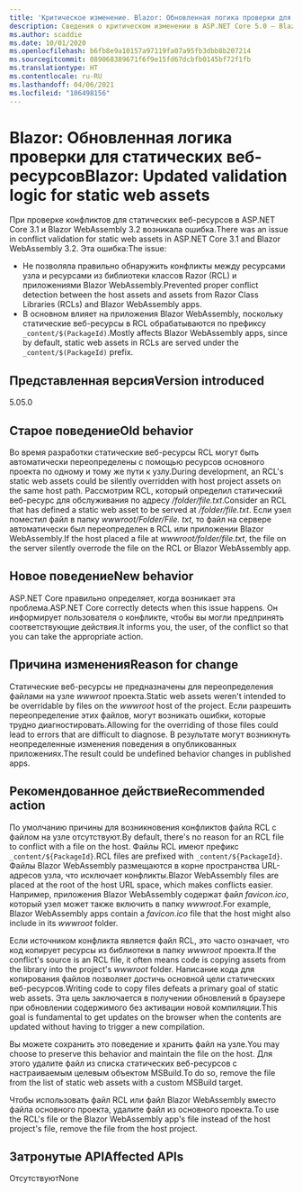 ```yaml
---
title: 'Критическое изменение. Blazor: Обновленная логика проверки для статических веб-ресурсов'
description: Сведения о критическом изменении в ASP.NET Core 5.0 — Blazor. Обновленная логика проверки для статических веб-ресурсов
ms.author: scaddie
ms.date: 10/01/2020
ms.openlocfilehash: b6fb8e9a10157a97119fa07a95fb3dbb8b207214
ms.sourcegitcommit: 089068389671f6f9e15fd67dcbfb0145bf72f1fb
ms.translationtype: HT
ms.contentlocale: ru-RU
ms.lasthandoff: 04/06/2021
ms.locfileid: "106498156"
---
```

# <a name="blazor-updated-validation-logic-for-static-web-assets"></a><span data-ttu-id="c8f23-103">Blazor: Обновленная логика проверки для статических веб-ресурсов</span><span class="sxs-lookup"><span data-stu-id="c8f23-103">Blazor: Updated validation logic for static web assets</span></span>

<span data-ttu-id="c8f23-104">При проверке конфликтов для статических веб-ресурсов в ASP.NET Core 3.1 и Blazor WebAssembly 3.2 возникала ошибка.</span><span class="sxs-lookup"><span data-stu-id="c8f23-104">There was an issue in conflict validation for static web assets in ASP.NET Core 3.1 and Blazor WebAssembly 3.2.</span></span> <span data-ttu-id="c8f23-105">Эта ошибка:</span><span class="sxs-lookup"><span data-stu-id="c8f23-105">The issue:</span></span>

* <span data-ttu-id="c8f23-106">Не позволяла правильно обнаружить конфликты между ресурсами узла и ресурсами из библиотеки классов Razor (RCL) и приложениями Blazor WebAssembly.</span><span class="sxs-lookup"><span data-stu-id="c8f23-106">Prevented proper conflict detection between the host assets and assets from Razor Class Libraries (RCLs) and Blazor WebAssembly apps.</span></span>
* <span data-ttu-id="c8f23-107">В основном влияет на приложения Blazor WebAssembly, поскольку статические веб-ресурсы в RCL обрабатываются по префиксу `_content/$(PackageId)`.</span><span class="sxs-lookup"><span data-stu-id="c8f23-107">Mostly affects Blazor WebAssembly apps, since by default, static web assets in RCLs are served under the `_content/$(PackageId)` prefix.</span></span>

## <a name="version-introduced"></a><span data-ttu-id="c8f23-108">Представленная версия</span><span class="sxs-lookup"><span data-stu-id="c8f23-108">Version introduced</span></span>

<span data-ttu-id="c8f23-109">5.0</span><span class="sxs-lookup"><span data-stu-id="c8f23-109">5.0</span></span>

## <a name="old-behavior"></a><span data-ttu-id="c8f23-110">Старое поведение</span><span class="sxs-lookup"><span data-stu-id="c8f23-110">Old behavior</span></span>

<span data-ttu-id="c8f23-111">Во время разработки статические веб-ресурсы RCL могут быть автоматически переопределены с помощью ресурсов основного проекта по одному и тому же пути к узлу.</span><span class="sxs-lookup"><span data-stu-id="c8f23-111">During development, an RCL's static web assets could be silently overridden with host project assets on the same host path.</span></span> <span data-ttu-id="c8f23-112">Рассмотрим RCL, который определил статический веб-ресурс для обслуживания по адресу */folder/file.txt*.</span><span class="sxs-lookup"><span data-stu-id="c8f23-112">Consider an RCL that has defined a static web asset to be served at */folder/file.txt*.</span></span> <span data-ttu-id="c8f23-113">Если узел поместил файл в папку *wwwroot/Folder/File. txt*, то файл на сервере автоматически был переопределен в RCL или приложении Blazor WebAssembly.</span><span class="sxs-lookup"><span data-stu-id="c8f23-113">If the host placed a file at *wwwroot/folder/file.txt*, the file on the server silently overrode the file on the RCL or Blazor WebAssembly app.</span></span>

## <a name="new-behavior"></a><span data-ttu-id="c8f23-114">Новое поведение</span><span class="sxs-lookup"><span data-stu-id="c8f23-114">New behavior</span></span>

<span data-ttu-id="c8f23-115">ASP.NET Core правильно определяет, когда возникает эта проблема.</span><span class="sxs-lookup"><span data-stu-id="c8f23-115">ASP.NET Core correctly detects when this issue happens.</span></span> <span data-ttu-id="c8f23-116">Он информирует пользователя о конфликте, чтобы вы могли предпринять соответствующие действия.</span><span class="sxs-lookup"><span data-stu-id="c8f23-116">It informs you, the user, of the conflict so that you can take the appropriate action.</span></span>

## <a name="reason-for-change"></a><span data-ttu-id="c8f23-117">Причина изменения</span><span class="sxs-lookup"><span data-stu-id="c8f23-117">Reason for change</span></span>

<span data-ttu-id="c8f23-118">Статические веб-ресурсы не предназначены для переопределения файлами на узле *wwwroot* проекта.</span><span class="sxs-lookup"><span data-stu-id="c8f23-118">Static web assets weren't intended to be overridable by files on the *wwwroot* host of the project.</span></span> <span data-ttu-id="c8f23-119">Если разрешить переопределение этих файлов, могут возникать ошибки, которые трудно диагностировать.</span><span class="sxs-lookup"><span data-stu-id="c8f23-119">Allowing for the overriding of those files could lead to errors that are difficult to diagnose.</span></span> <span data-ttu-id="c8f23-120">В результате могут возникнуть неопределенные изменения поведения в опубликованных приложениях.</span><span class="sxs-lookup"><span data-stu-id="c8f23-120">The result could be undefined behavior changes in published apps.</span></span>

## <a name="recommended-action"></a><span data-ttu-id="c8f23-121">Рекомендованное действие</span><span class="sxs-lookup"><span data-stu-id="c8f23-121">Recommended action</span></span>

<span data-ttu-id="c8f23-122">По умолчанию причины для возникновения конфликтов файла RCL с файлом на узле отсутствуют.</span><span class="sxs-lookup"><span data-stu-id="c8f23-122">By default, there's no reason for an RCL file to conflict with a file on the host.</span></span> <span data-ttu-id="c8f23-123">Файлы RCL имеют префикс `_content/${PackageId}`.</span><span class="sxs-lookup"><span data-stu-id="c8f23-123">RCL files are prefixed with `_content/${PackageId}`.</span></span> <span data-ttu-id="c8f23-124">Файлы Blazor WebAssembly размещаются в корне пространства URL-адресов узла, что исключает конфликты.</span><span class="sxs-lookup"><span data-stu-id="c8f23-124">Blazor WebAssembly files are placed at the root of the host URL space, which makes conflicts easier.</span></span> <span data-ttu-id="c8f23-125">Например, приложения Blazor WebAssembly содержат файл *favicon.ico*, который узел может также включить в папку *wwwroot*.</span><span class="sxs-lookup"><span data-stu-id="c8f23-125">For example, Blazor WebAssembly apps contain a *favicon.ico* file that the host might also include in its *wwwroot* folder.</span></span>

<span data-ttu-id="c8f23-126">Если источником конфликта является файл RCL, это часто означает, что код копирует ресурсы из библиотеки в папку *wwwroot* проекта.</span><span class="sxs-lookup"><span data-stu-id="c8f23-126">If the conflict's source is an RCL file, it often means code is copying assets from the library into the project's *wwwroot* folder.</span></span> <span data-ttu-id="c8f23-127">Написание кода для копирования файлов позволяет достичь основной цели статических веб-ресурсов.</span><span class="sxs-lookup"><span data-stu-id="c8f23-127">Writing code to copy files defeats a primary goal of static web assets.</span></span> <span data-ttu-id="c8f23-128">Эта цель заключается в получении обновлений в браузере при обновлении содержимого без активации новой компиляции.</span><span class="sxs-lookup"><span data-stu-id="c8f23-128">This goal is fundamental to get updates on the browser when the contents are updated without having to trigger a new compilation.</span></span>

<span data-ttu-id="c8f23-129">Вы можете сохранить это поведение и хранить файл на узле.</span><span class="sxs-lookup"><span data-stu-id="c8f23-129">You may choose to preserve this behavior and maintain the file on the host.</span></span> <span data-ttu-id="c8f23-130">Для этого удалите файл из списка статических веб-ресурсов с настраиваемым целевым объектом MSBuild.</span><span class="sxs-lookup"><span data-stu-id="c8f23-130">To do so, remove the file from the list of static web assets with a custom MSBuild target.</span></span>

<span data-ttu-id="c8f23-131">Чтобы использовать файл RCL или файл Blazor WebAssembly вместо файла основного проекта, удалите файл из основного проекта.</span><span class="sxs-lookup"><span data-stu-id="c8f23-131">To use the RCL's file or the Blazor WebAssembly app's file instead of the host project's file, remove the file from the host project.</span></span>

## <a name="affected-apis"></a><span data-ttu-id="c8f23-132">Затронутые API</span><span class="sxs-lookup"><span data-stu-id="c8f23-132">Affected APIs</span></span>

<span data-ttu-id="c8f23-133">Отсутствуют</span><span class="sxs-lookup"><span data-stu-id="c8f23-133">None</span></span>

<!--

### Category

ASP.NET Core

### Affected APIs

Not detectable via API analysis

-->
